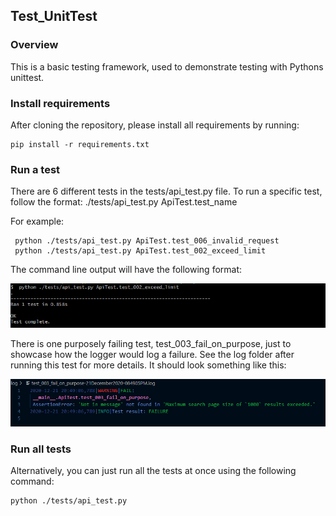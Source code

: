 ## Test_UnitTest

### Overview 

This is a basic testing framework, used to demonstrate testing with Pythons unittest. 

### Install requirements 

After cloning the repository, please install all requirements by running:

```
pip install -r requirements.txt
```

### Run a test 
There are 6 different tests in the tests/api_test.py file. To run a specific test, follow the format: ./tests/api_test.py ApiTest.test_name

For example: 

```
 python ./tests/api_test.py ApiTest.test_006_invalid_request
 python ./tests/api_test.py ApiTest.test_002_exceed_limit
```

The command line output will have the following format: 

![alt text](https://github.com/smokbel/Test_UnitTest/blob/main/passing_cmd.PNG)

There is one purposely failing test, test_003_fail_on_purpose, just to showcase how the logger would log a failure. See the log folder after running this test for more details. 
It should look something like this: 

![alt text](https://github.com/smokbel/Test_UnitTest/blob/main/log_failure.PNG)


### Run all tests 

Alternatively, you can just run all the tests at once using the following command:

```
python ./tests/api_test.py 
```
